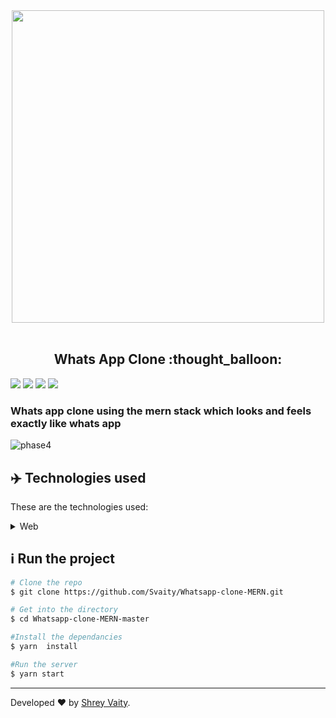 <div align="center">
   <img src="https://logos-world.net/wp-content/uploads/2020/05/WhatsApp-Emblem.png" width="500px"/>
</div>

<br />

<h2 align="center">
    Whats App Clone :thought_balloon:
</h2>

![](https://img.shields.io/github/languages/count/Svaity/Whatsapp-clone-MERN?color=%128C7E) ![](https://img.shields.io/github/languages/top/Svaity/Whatsapp-clone-MERN?color=%128C7E) ![](https://img.shields.io/github/repo-size/Svaity/Whatsapp-clone-MERN?color=%128C7E) ![](https://img.shields.io/github/last-commit/Svaity/Whatsapp-clone-MERN?color=%128C7E)





### Whats app clone using the mern stack which looks and feels exactly like whats app 


 <p align="center">
  
  
  ![phase4](https://user-images.githubusercontent.com/43662680/97656026-cd521280-1a3c-11eb-8a65-8a1079bf994f.png)

</p>

 ## :airplane: Technologies used

These are the technologies used:

<details>
  <summary>Web</summary>

-   [React](https://pt-br.reactjs.org/)
- [MongoDB]()
- [Express]()
-   [Styled Components](https://styled-components.com/)
-   [Material-UI/core](https://material-ui.com/pt/)
-   [Material-UI/icons](https://material-ui.com/pt/components/material-icons/#material-icons)
- [React Flip Move](https://github.com/joshwcomeau/react-flip-move)
- [Firebase](https://firebase.google.com/)
-   [VS Code](https://code.visualstudio.com/)

</details>

## :information_source: Run the project

```bash
# Clone the repo
$ git clone https://github.com/Svaity/Whatsapp-clone-MERN.git

# Get into the directory
$ cd Whatsapp-clone-MERN-master

#Install the dependancies
$ yarn  install

#Run the server
$ yarn start

```

---

Developed  ❤️ by <a href="https://www.linkedin.com/in/shreyvaity/">Shrey Vaity</a>.

